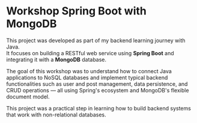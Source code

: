 # Workshop Spring Boot with MongoDB

This project was developed as part of my backend learning journey with Java.  
It focuses on building a RESTful web service using **Spring Boot** and integrating it with a **MongoDB** database.

The goal of this workshop was to understand how to connect Java applications to NoSQL databases and implement typical backend functionalities such as user and post management, data persistence, and CRUD operations — all using Spring's ecosystem and MongoDB's flexible document model.

This project was a practical step in learning how to build backend systems that work with non-relational databases.
